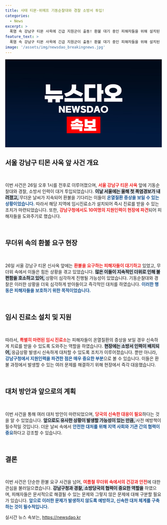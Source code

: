 ```yaml
---
title: 사태 티몬·위메프 기동순찰대와 경찰 소방서 투입!
categories:
  - News
excerpt: >
  폭염 속 강남구 티몬 사옥에 긴급 지원군이 출동! 환불 대기 중인 피해자들을 위해 설치된 임시진료소에서 온열질환 예방에 나섰다. 무더위와의 전쟁이 시작된다!
feature_text: >
  폭염 속 강남구 티몬 사옥에 긴급 지원군이 출동! 환불 대기 중인 피해자들을 위해 설치된 임시진료소에서 온열질환 예방에 나섰다. 무더위와의 전쟁이 시작된다!
image: '/assets/img/newsdao_breakingnews.jpg'
---
```


<p><img src="/assets/img/newsdao_breakingnews.jpg" alt="implanttips 속보" /></p>

<h2 data-ke-size="size26">서울 강남구 티몬 사옥 앞 사건 개요</h2>

<p data-ke-size="size16">&nbsp;</p>

<p>이번 사건은 26일 오후 1시를 전후로 이루어졌으며, <b><span style="color: #ee2323;">서울 강남구 티몬 사옥</span></b> 앞에 기동순찰대와 경찰, 소방서 인력이 대거 투입되었습니다. <b><span style="background-color: #21538527;">이날 서울에는 올해 첫 폭염경보가 내려졌고, </span></b>무더운 날씨가 지속되어 환불을 기다리는 이들이 <b><span style="color: #1a5490;">온열질환 증상을 보일 수 있는 상황이었습니다.</span></b> 따라서 해당 지역에 임시진료소가 설치되어 즉시 진료를 받을 수 있는 조치가 마련되었습니다. 또한, <b><span style="color: #ee2323;">강남구청에서도 10여명의 지원인력이 현장에 파견</span></b>되어 피해자들을 도와주기로 했습니다. </p>

<p data-ke-size="size16">&nbsp;</p>

<h2 data-ke-size="size26">무더위 속의 환불 요구 현장</h2>

<p data-ke-size="size16">&nbsp;</p>

<p>26일 서울 강남구 티몬 신사옥 앞에는 <b><span style="color: #ee2323;">환불을 요구하는 피해자들이 대기하고</span></b> 있었고, 무더위 속에서 이들은 힘든 상황을 겪고 있었습니다. <b><span style="background-color: #21538527;">많은 이들이 지속적인 더위로 인해 불편함을 호소하고 있어, </span></b>상황이 심각하게 진행될 가능성이 있었습니다. 기동순찰대와 경찰은 이러한 상황을 더욱 심각하게 받아들이고 즉각적인 대처를 하였습니다. <b><span style="color: #1a5490;">이러한 행동은 피해자들을 보호하기 위한 목적이었습니다.</span></b></p>

<p data-ke-size="size16">&nbsp;</p>

<h2 data-ke-size="size26">임시 진료소 설치 및 지원</h2>

<p data-ke-size="size16">&nbsp;</p>

<p>따라서, <b><span style="color: #ee2323;">특별히 마련된 임시 진료소</span></b>는 피해자들이 온열질환의 증상을 보일 경우 신속하게 치료를 받을 수 있도록 도와주는 역할을 하였습니다. <b><span style="background-color: #21538527;">현장에는 소방서 인력이 배치되어, </span></b>응급상황 발생시 신속하게 대처할 수 있도록 조치가 이루어졌습니다. 뿐만 아니라, <b><span style="color: #1a5490;">강남구청에서 지원인력을 파견한 점은 매우 중요한 부분</span></b>으로 볼 수 있습니다. 이들은 환불 과정에서 발생할 수 있는 여러 문제를 해결하기 위해 현장에서 즉각 대응했습니다. </p>

<p data-ke-size="size16">&nbsp;</p>

<h2 data-ke-size="size26">대처 방안과 앞으로의 계획</h2>

<p data-ke-size="size16">&nbsp;</p>

<p>이번 사건을 통해 여러 대처 방안이 마련되었으며, <b><span style="color: #ee2323;">당국의 신속한 대응이 필요</span></b>하다는 것을 알 수 있었습니다. <b><span style="background-color: #21538527;">앞으로도 유사한 상황이 발생할 가능성이 있는 만큼, </span></b>사전 예방책이 필수적일 것입니다. 더운 날씨 속에서 <b><span style="color: #1a5490;">안전한 대처를 위해 지역 사회와 기관 간의 협력이 중요</span></b>하다고 강조할 수 있습니다. </p>

<p data-ke-size="size16">&nbsp;</p>

<h2 data-ke-size="size26">결론</h2>

<p data-ke-size="size16">&nbsp;</p>

<p>이번 사건은 단순한 환불 요구 사건을 넘어, <b><span style="color: #ee2323;">여름철 무더위 속에서의 건강과 안전</span></b>에 대한 관심을 불러일으켰습니다. <b><span style="background-color: #21538527;">강남구청과 경찰, 소방당국의 협력이 중요한 역할을</span></b> 하였으며, 피해자들은 문서적으로 해결될 수 있는 문제와 그렇지 않은 문제에 대해 구분할 필요가 있습니다. <b><span style="color: #1a5490;">앞으로 이러한 문제가 발생하지 않도록 예방하고, 신속한 대처 체계를 구축하는 것이 필수적입니다.</span></b></p>
실시간 뉴스 속보는, <a href="https://newsdao.kr" rel="dofollow">https://newsdao.kr</a>


